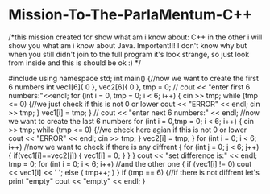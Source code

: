 # Mission-To-The-ParlaMentum-C++


/*this mission created for show what am i know about:     C++    in the other i will show you what am i know about Java.
Importent!!! I don't know why but when you still didn't join to the full program it's look strange, so just look from inside and this is should be ok :) */

#include <iostream>
using namespace std;
int main()
{//now we want to create the first 6 numbers
    int vec1[6]{ 0 }, vec2[6]{ 0 },  tmp = 0;
    //
    cout << "enter first 6 numbers:"<<endl;
    for (int i = 0, tmp = 0; i < 6; i++)
    {
        cin >> tmp;
        while (tmp <= 0)
        {//we just check if this is not 0 or lower
            cout << "ERROR" << endl;
            cin >> tmp;
        }
        vec1[i] = tmp;
    }
    //
    cout << "enter next 6 numbers:" << endl; //now we want to create the last 6 numbers
    for (int i = 0,tmp = 0; i < 6; i++)
    {
        cin >> tmp;
        while (tmp <= 0)
        {//we check here agian if this is not 0 or lower
            cout << "ERROR" << endl;
            cin >> tmp;
        }
            vec2[i] = tmp;
    }
    for (int i = 0; i < 6; i++) //now we want to check if there is any diffrent
    {
        for (int j = 0; j < 6; j++)
        {
            if(vec1[i]==vec2[j])
            {
                vec1[i] = 0;
            }
        }
    }
    cout << "set difference is:" << endl;
    tmp = 0;
    for (int i = 0; i < 6; i++) //and the other one
    {
        if (vec1[i] != 0)
            cout << vec1[i] << ' ';
        else
        {
            tmp++;
        }
    }
    if (tmp == 6)
    {//if there is not diffrent let's print "empty"
        cout << "empty" << endl;
    }
